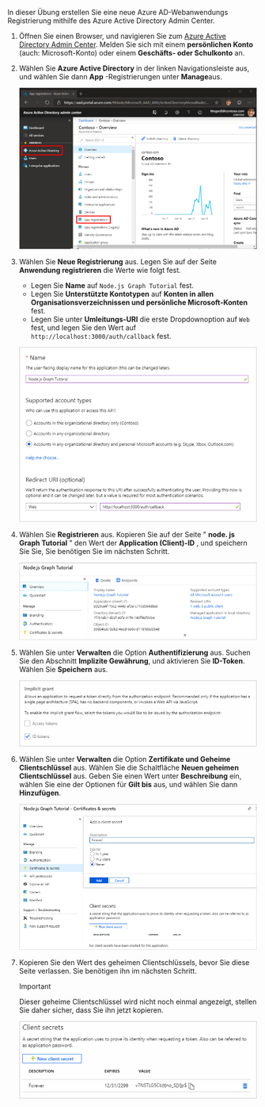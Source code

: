 <!-- markdownlint-disable MD002 MD041 -->

In dieser Übung erstellen Sie eine neue Azure AD-Webanwendungs Registrierung mithilfe des Azure Active Directory Admin Center.

1. Öffnen Sie einen Browser, und navigieren Sie zum [Azure Active Directory Admin Center](https://aad.portal.azure.com). Melden Sie sich mit einem **persönlichen Konto** (auch: Microsoft-Konto) oder einem **Geschäfts- oder Schulkonto** an.

1. Wählen Sie **Azure Active Directory** in der linken Navigationsleiste aus, und wählen Sie dann **App** -Registrierungen unter **Manage**aus.

    ![Screenshot der APP-Registrierungen ](./images/aad-portal-app-registrations.png)

1. Wählen Sie **Neue Registrierung** aus. Legen Sie auf der Seite **Anwendung registrieren** die Werte wie folgt fest.

    - Legen Sie **Name** auf `Node.js Graph Tutorial` fest.
    - Legen Sie **Unterstützte Kontotypen** auf **Konten in allen Organisationsverzeichnissen und persönliche Microsoft-Konten** fest.
    - Legen Sie unter **Umleitungs-URI** die erste Dropdownoption auf `Web` fest, und legen Sie den Wert auf `http://localhost:3000/auth/callback` fest.

    ![Screenshot der Seite "Registrieren einer Anwendung"](./images/aad-register-an-app.png)

1. Wählen Sie **Registrieren** aus. Kopieren Sie auf der Seite " **node. js Graph Tutorial** " den Wert der **Application (Client)-ID** , und speichern Sie Sie, Sie benötigen Sie im nächsten Schritt.

    ![Screenshot der Anwendungs-ID der neuen App-Registrierung](./images/aad-application-id.png)

1. Wählen Sie unter **Verwalten** die Option **Authentifizierung** aus. Suchen Sie den Abschnitt **Implizite Gewährung**, und aktivieren Sie **ID-Token**. Wählen Sie **Speichern** aus.

    ![Screenshot des impliziten Grant-Abschnitts](./images/aad-implicit-grant.png)

1. Wählen Sie unter **Verwalten** die Option **Zertifikate und Geheime Clientschlüssel** aus. Wählen Sie die Schaltfläche **Neuen geheimen Clientschlüssel** aus. Geben Sie einen Wert unter **Beschreibung** ein, wählen Sie eine der Optionen für **Gilt bis** aus, und wählen Sie dann **Hinzufügen**.

    ![Screenshot des Dialogfelds zum Hinzufügen eines geheimen Clients](./images/aad-new-client-secret.png)

1. Kopieren Sie den Wert des geheimen Clientschlüssels, bevor Sie diese Seite verlassen. Sie benötigen ihn im nächsten Schritt.

    > [!IMPORTANT]
    > Dieser geheime Clientschlüssel wird nicht noch einmal angezeigt, stellen Sie daher sicher, dass Sie ihn jetzt kopieren.

    ![Screenshot des neu hinzugefügten geheimen Clients](./images/aad-copy-client-secret.png)